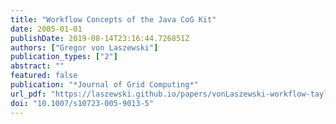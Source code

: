 ```yaml
---
title: "Workflow Concepts of the Java CoG Kit"
date: 2005-01-01
publishDate: 2019-08-14T23:16:44.726851Z
authors: ["Gregor von Laszewski"]
publication_types: ["2"]
abstract: ""
featured: false
publication: "*Journal of Grid Computing*"
url_pdf: "https://laszewski.github.io/papers/vonLaszewski-workflow-taylor-anl.pdf"
doi: "10.1007/s10723-005-9013-5"
---
```


